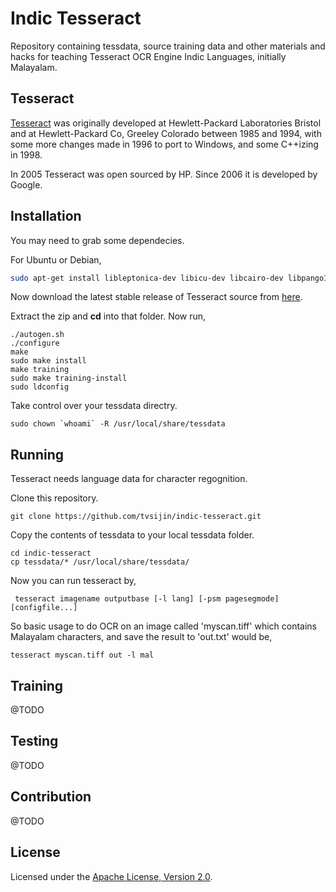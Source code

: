 # Indic Tesseract
Repository containing tessdata, source training data and other materials and hacks for teaching Tesseract OCR Engine Indic Languages, initially Malayalam.

## Tesseract
[Tesseract](https://github.com/tesseract-ocr/tesseract) was originally developed at Hewlett-Packard Laboratories Bristol and at Hewlett-Packard Co, Greeley Colorado between 1985 and 1994, with some more changes made in 1996 to port to Windows, and some C++izing in 1998.

In 2005 Tesseract was open sourced by HP. Since 2006 it is developed by Google.

## Installation
You may need to grab some dependecies.

For Ubuntu or Debian,
```bash
sudo apt-get install libleptonica-dev libicu-dev libcairo-dev libpango1.0-dev automake libtool libtiff5-dev autoconf pkg-config libpng-dev libjpeg-dev zlib1g-dev
```
Now download the latest stable release of Tesseract source from [here](https://github.com/tesseract-ocr/tesseract/archive/3.04.01.zip).

Extract the zip and **cd** into that folder. Now run,
```
./autogen.sh
./configure
make
sudo make install
make training
sudo make training-install
sudo ldconfig
```
Take control over your tessdata directry.
```
sudo chown `whoami` -R /usr/local/share/tessdata
```
## Running
Tesseract needs language data for character regognition.

Clone this repository.
```
git clone https://github.com/tvsijin/indic-tesseract.git

```
Copy the contents of tessdata to your local tessdata folder.
```
cd indic-tesseract
cp tessdata/* /usr/local/share/tessdata/
```
Now you can run tesseract by,
```
 tesseract imagename outputbase [-l lang] [-psm pagesegmode] [configfile...]
```
So basic usage to do OCR on an image called 'myscan.tiff' which contains Malayalam characters, and save the result to 'out.txt' would be,
```
tesseract myscan.tiff out -l mal
```
## Training
@TODO
## Testing
@TODO
## Contribution
@TODO
## License
Licensed under the [Apache License, Version 2.0](http://www.apache.org/licenses/LICENSE-2.0).
